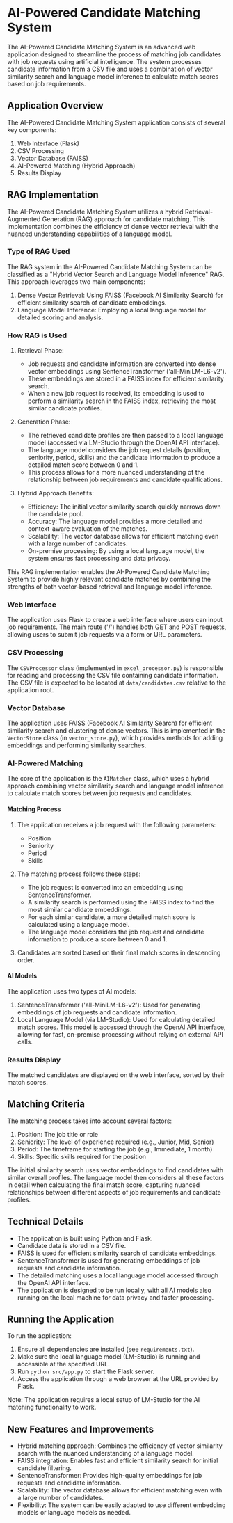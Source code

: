 # AI-Powered Candidate Matching System

The AI-Powered Candidate Matching System is an advanced web application designed to streamline the process of matching job candidates with job requests using artificial intelligence. The system processes candidate information from a CSV file and uses a combination of vector similarity search and language model inference to calculate match scores based on job requirements.

## Application Overview

The AI-Powered Candidate Matching System application consists of several key components:

1. Web Interface (Flask)
2. CSV Processing
3. Vector Database (FAISS)
4. AI-Powered Matching (Hybrid Approach)
5. Results Display

## RAG Implementation

The AI-Powered Candidate Matching System utilizes a hybrid Retrieval-Augmented Generation (RAG) approach for candidate matching. This implementation combines the efficiency of dense vector retrieval with the nuanced understanding capabilities of a language model.

### Type of RAG Used

The RAG system in the AI-Powered Candidate Matching System can be classified as a "Hybrid Vector Search and Language Model Inference" RAG. This approach leverages two main components:

1. Dense Vector Retrieval: Using FAISS (Facebook AI Similarity Search) for efficient similarity search of candidate embeddings.
2. Language Model Inference: Employing a local language model for detailed scoring and analysis.

### How RAG is Used

1. Retrieval Phase:
   - Job requests and candidate information are converted into dense vector embeddings using SentenceTransformer ('all-MiniLM-L6-v2').
   - These embeddings are stored in a FAISS index for efficient similarity search.
   - When a new job request is received, its embedding is used to perform a similarity search in the FAISS index, retrieving the most similar candidate profiles.

2. Generation Phase:
   - The retrieved candidate profiles are then passed to a local language model (accessed via LM-Studio through the OpenAI API interface).
   - The language model considers the job request details (position, seniority, period, skills) and the candidate information to produce a detailed match score between 0 and 1.
   - This process allows for a more nuanced understanding of the relationship between job requirements and candidate qualifications.

3. Hybrid Approach Benefits:
   - Efficiency: The initial vector similarity search quickly narrows down the candidate pool.
   - Accuracy: The language model provides a more detailed and context-aware evaluation of the matches.
   - Scalability: The vector database allows for efficient matching even with a large number of candidates.
   - On-premise processing: By using a local language model, the system ensures fast processing and data privacy.

This RAG implementation enables the AI-Powered Candidate Matching System to provide highly relevant candidate matches by combining the strengths of both vector-based retrieval and language model inference.

### Web Interface

The application uses Flask to create a web interface where users can input job requirements. The main route ('/') handles both GET and POST requests, allowing users to submit job requests via a form or URL parameters.

### CSV Processing

The `CSVProcessor` class (implemented in `excel_processor.py`) is responsible for reading and processing the CSV file containing candidate information. The CSV file is expected to be located at `data/candidates.csv` relative to the application root.

### Vector Database

The application uses FAISS (Facebook AI Similarity Search) for efficient similarity search and clustering of dense vectors. This is implemented in the `VectorStore` class (in `vector_store.py`), which provides methods for adding embeddings and performing similarity searches.

### AI-Powered Matching

The core of the application is the `AIMatcher` class, which uses a hybrid approach combining vector similarity search and language model inference to calculate match scores between job requests and candidates.

#### Matching Process

1. The application receives a job request with the following parameters:
   - Position
   - Seniority
   - Period
   - Skills

2. The matching process follows these steps:
   - The job request is converted into an embedding using SentenceTransformer.
   - A similarity search is performed using the FAISS index to find the most similar candidate embeddings.
   - For each similar candidate, a more detailed match score is calculated using a language model.
   - The language model considers the job request and candidate information to produce a score between 0 and 1.

3. Candidates are sorted based on their final match scores in descending order.

#### AI Models

The application uses two types of AI models:

1. SentenceTransformer ('all-MiniLM-L6-v2'): Used for generating embeddings of job requests and candidate information.
2. Local Language Model (via LM-Studio): Used for calculating detailed match scores. This model is accessed through the OpenAI API interface, allowing for fast, on-premise processing without relying on external API calls.

### Results Display

The matched candidates are displayed on the web interface, sorted by their match scores.

## Matching Criteria

The matching process takes into account several factors:

1. Position: The job title or role
2. Seniority: The level of experience required (e.g., Junior, Mid, Senior)
3. Period: The timeframe for starting the job (e.g., Immediate, 1 month)
4. Skills: Specific skills required for the position

The initial similarity search uses vector embeddings to find candidates with similar overall profiles. The language model then considers all these factors in detail when calculating the final match score, capturing nuanced relationships between different aspects of job requirements and candidate profiles.

## Technical Details

- The application is built using Python and Flask.
- Candidate data is stored in a CSV file.
- FAISS is used for efficient similarity search of candidate embeddings.
- SentenceTransformer is used for generating embeddings of job requests and candidate information.
- The detailed matching uses a local language model accessed through the OpenAI API interface.
- The application is designed to be run locally, with all AI models also running on the local machine for data privacy and faster processing.

## Running the Application

To run the application:

1. Ensure all dependencies are installed (see `requirements.txt`).
2. Make sure the local language model (LM-Studio) is running and accessible at the specified URL.
3. Run `python src/app.py` to start the Flask server.
4. Access the application through a web browser at the URL provided by Flask.

Note: The application requires a local setup of LM-Studio for the AI matching functionality to work.

## New Features and Improvements

- Hybrid matching approach: Combines the efficiency of vector similarity search with the nuanced understanding of a language model.
- FAISS integration: Enables fast and efficient similarity search for initial candidate filtering.
- SentenceTransformer: Provides high-quality embeddings for job requests and candidate information.
- Scalability: The vector database allows for efficient matching even with a large number of candidates.
- Flexibility: The system can be easily adapted to use different embedding models or language models as needed.
